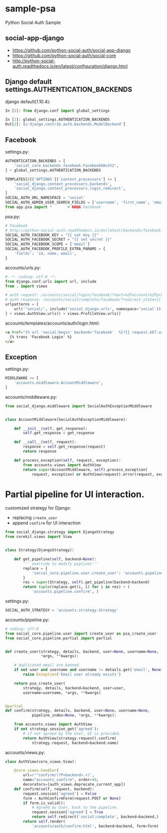 # sample-psa
Python Social Auth Sample

## social-app-django

- https://github.com/python-social-auth/social-app-django
- https://github.com/python-social-auth/social-core
- http://python-social-auth.readthedocs.io/en/latest/configuration/django.html



## Django default settings.AUTHENTICATION_BACKENDS

django default(1.10.4):

~~~py
In [1]: from django.conf import global_settings

In [2]: global_settings.AUTHENTICATION_BACKENDS
Out[2]: [u'django.contrib.auth.backends.ModelBackend']
~~~


## Facebook

settings.py:

~~~py
AUTHENTICATION_BACKENDS = [
    'social_core.backends.facebook.FacebookOAuth2',
] + global_settings.AUTHENTICATION_BACKENDS

TEMPLATES[0]['OPTIONS']['context_processors'] += [
    'social_django.context_processors.backends',
    'social_django.context_processors.login_redirect',
]
SOCIAL_AUTH_URL_NAMESPACE = 'social'
SOCIAL_AUTH_ADMIN_USER_SEARCH_FIELDS = ['username', 'first_name', 'email']
from app.psa import *       # NOQA Facebook
~~~

psa.py:

~~~py
# Facebook
# http://python-social-auth.readthedocs.io/en/latest/backends/facebook.html#oauth2
SOCIAL_AUTH_FACEBOOK_KEY = "{{ set key }}"
SOCIAL_AUTH_FACEBOOK_SECRET = "{{ set secret }}"
SOCIAL_AUTH_FACEBOOK_SCOPE = ['email']
SOCIAL_AUTH_FACEBOOK_PROFILE_EXTRA_PARAMS = {
    'fields': 'id, name, email',
}
~~~

accounts/urls.py:

~~~py
# -*- coding: utf-8 -*-
from django.conf.urls import url, include
from . import views

# auth request: /accounts/social/login/facebook/?next=%2Faccounts%2Fprofile
# auth response: /accounts/social/complete/facebook/?redirect_state={{ state }}&code={{ oauth code}}&state={{ oauth state }}
urlpatterns = [
    url('^social/', include('social_django.urls', namespace='social')),
] + views.AuthView.urls() + views.ProfileView.urls()
~~~

accounts/templates/accounts/auth/login.html:

~~~html
<a href="{% url 'social:begin' backend='facebook'  %}?{{ request.GET.urlencode }}">
  {% trans 'Facebook Login' %}
</a>
~~~

## Exception

settings.py:

~~~py
MIDDLEWARE += [
    'accounts.middleware.AccountMiddleware',
]
~~~

accounts/middleware.py:

~~~py
from social_django.middleware import SocialAuthExceptionMiddleware


class AccountMiddleware(SocialAuthExceptionMiddleware):

    def __init__(self, get_response):
        self.get_response = get_response

    def __call__(self, request):
        response = self.get_response(request)
        return response

    def process_exception(self, request, exception):
        from accounts.views import AuthView
        return super(AccountMiddleware, self).process_exception(
            request, exception) or AuthView(request).error(request, exception)
~~~

# Partial pipeline for UI interaction.

customized strategy for Django:

- replacing `create_user`
- append `confirm` for UI interaction

~~~py
from social_django.strategy import DjangoStrategy
from corekit.views import View


class Strategy(DjangoStrategy):

    def get_pipeline(self, backend=None):
        ''' override to modify piplines'''
        replace = {
            'social_core.pipeline.user.create_user': 'accounts.pipeline.create_user',   # NOQA
        }
        res = super(Strategy, self).get_pipeline(backend=backend)
        return tuple(replace.get(i, i) for i in res) + (
            'accounts.pipeline.confirm', )
~~~

settings.py:

~~~py
SOCIAL_AUTH_STRATEGY = 'accounts.strategy.Strategy'
~~~

accounts/pipeline.py:

~~~py
# coding: utf-8
from social_core.pipeline.user import create_user as psa_create_user
from social_core.pipeline.partial import partial


def create_user(strategy, details, backend, user=None, username=None,
                *args, **kwargs):

    # duplicated email are banned.
    if not user and username and username != details.get('email', None):
        raise Exception('Email user already exists')

    return psa_create_user(
        strategy, details, backend=backend, user=user,
        username=username, *args, **kwargs)


@partial
def confirm(strategy, details, backend, user=None, username=None,
            pipeline_index=None, *args, **kwargs):

    from accounts.views import AuthView
    if not strategy.session_get('agreed'):
        # if not agreed by the User, UI is provided.
        return AuthView(strategy.request).confirm(
            strategy.request, backend=backend.name)
~~~            

accounts/views.py:

~~~py
class AuthView(core_views.View):

    @core_views.handler(
        url=r'^confirm/(?P<backend>.+)',
        name="accounts_confirm", order=40,
        decorators=[auth_views.deprecate_current_app])
    def confirm(self, request, backend):
        request.session['agreed'] = False
        form = AuthConfirmForm(request.POST or None)
        if form.is_valid():
            # Agreed by User, back to the pipeline.
            request.session['agreed'] = True
            return self.redirect('social:complete', backend=backend,)
        return self.render(
            'accounts/auth/confirm.html', backend=backend, form=form)
~~~            
